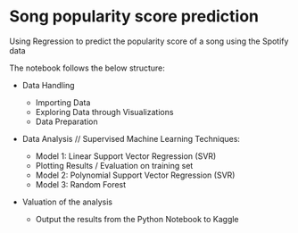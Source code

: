 # Song popularity score prediction

Using Regression to predict the popularity score of a song using the Spotify data

The notebook follows the below structure:
- Data Handling
  * Importing Data
  * Exploring Data through Visualizations
  * Data Preparation

- Data Analysis // Supervised Machine Learning Techniques:
  * Model 1: Linear Support Vector Regression (SVR)
  * Plotting Results / Evaluation on training set
  * Model 2: Polynomial Support Vector Regression (SVR)
  * Model 3: Random Forest
     
- Valuation of the analysis
  * Output the results from the Python Notebook to Kaggle
